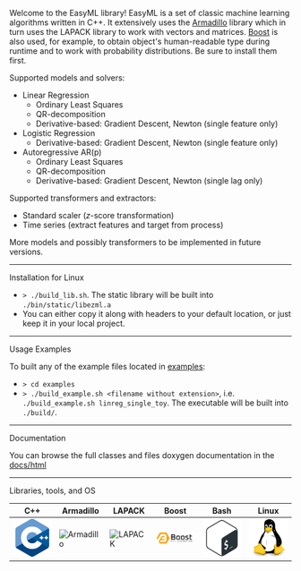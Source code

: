 Welcome to the EasyML library! EasyML is a set of classic machine learning algorithms written in C++. It extensively uses the [Armadillo](https://arma.sourceforge.net/) library which in turn uses the LAPACK library to work with vectors and matrices. [Boost](https://www.boost.org/) is also used, for example, to obtain object's human-readable type during runtime and to work with probability distributions. Be sure to install them first.

Supported models and solvers:
- Linear Regression
  - Ordinary Least Squares
  - QR-decomposition
  - Derivative-based: Gradient Descent, Newton (single feature only)
- Logistic Regression
  - Derivative-based: Gradient Descent, Newton (single feature only)
- Autoregressive AR(p)
  - Ordinary Least Squares
  - QR-decomposition
  - Derivative-based: Gradient Descent, Newton (single lag only)

Supported transformers and extractors:
- Standard scaler ($z$-score transformation)
- Time series (extract features and target from process)

More models and possibly transformers to be implemented in future versions.

---
Installation for Linux

* `> ./build_lib.sh`. The static library will be built into `./bin/static/libezml.a`
*  You can either copy it along with headers to your default location, or just keep it in your local project.

---
Usage Examples

To built any of the example files located in [examples](examples):
* `> cd examples`
* `> ./build_example.sh <filename without extension>`, i.e. `./build_example.sh linreg_single_toy`. The executable will be built into `./build/`.

---
Documentation

You can browse the full classes and files doxygen documentation in the [docs/html](https://github.com/andrewha/ezml/tree/main/docs)

---
Libraries, tools, and OS

C++ | Armadillo | LAPACK | Boost | Bash | Linux
----|-----------|--------|-------|------|------
<img src="https://github.com/devicons/devicon/blob/master/icons/cplusplus/cplusplus-original.svg" alt="C++" width="75"/> | <img src="https://gitlab.com/uploads/-/system/project/avatar/6604173/armadillo_logo2.png" alt="Armadillo" width="75"/> | <img src="https://github.com/Reference-LAPACK/lapack/blob/master/DOCS/lapack.png" alt="LAPACK" width="75"/> | <img src="https://github.com/boostorg/boost/blob/master/boost.png" alt="Boost" width="75"/> | <img src="https://github.com/devicons/devicon/blob/master/icons/bash/bash-original.svg" alt="Bash" width="75"/> | <img src="https://github.com/devicons/devicon/blob/master/icons/linux/linux-original.svg" alt="Linux" width="75"/>
